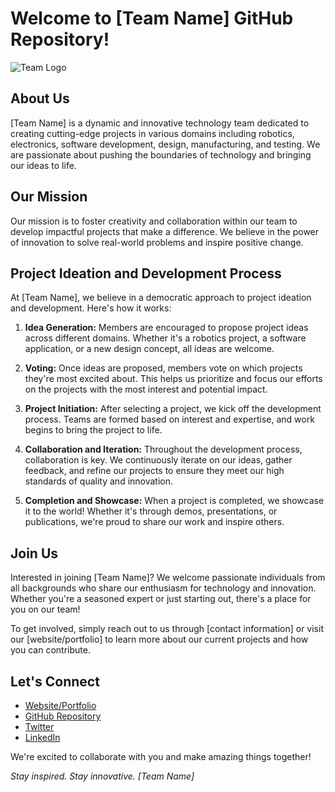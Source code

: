 # Welcome to [Team Name] GitHub Repository!

![Team Logo](link/to/logo.png)

## About Us

[Team Name] is a dynamic and innovative technology team dedicated to creating cutting-edge projects in various domains including robotics, electronics, software development, design, manufacturing, and testing. We are passionate about pushing the boundaries of technology and bringing our ideas to life.

## Our Mission

Our mission is to foster creativity and collaboration within our team to develop impactful projects that make a difference. We believe in the power of innovation to solve real-world problems and inspire positive change.

## Project Ideation and Development Process

At [Team Name], we believe in a democratic approach to project ideation and development. Here's how it works:

1. **Idea Generation:** Members are encouraged to propose project ideas across different domains. Whether it's a robotics project, a software application, or a new design concept, all ideas are welcome.
   
2. **Voting:** Once ideas are proposed, members vote on which projects they're most excited about. This helps us prioritize and focus our efforts on the projects with the most interest and potential impact.

3. **Project Initiation:** After selecting a project, we kick off the development process. Teams are formed based on interest and expertise, and work begins to bring the project to life.

4. **Collaboration and Iteration:** Throughout the development process, collaboration is key. We continuously iterate on our ideas, gather feedback, and refine our projects to ensure they meet our high standards of quality and innovation.

5. **Completion and Showcase:** When a project is completed, we showcase it to the world! Whether it's through demos, presentations, or publications, we're proud to share our work and inspire others.

## Join Us

Interested in joining [Team Name]? We welcome passionate individuals from all backgrounds who share our enthusiasm for technology and innovation. Whether you're a seasoned expert or just starting out, there's a place for you on our team!

To get involved, simply reach out to us through [contact information] or visit our [website/portfolio] to learn more about our current projects and how you can contribute.

## Let's Connect

- [Website/Portfolio](link/to/website)
- [GitHub Repository](link/to/repository)
- [Twitter](link/to/twitter)
- [LinkedIn](link/to/linkedin)

We're excited to collaborate with you and make amazing things together!

*Stay inspired. Stay innovative. [Team Name]*

